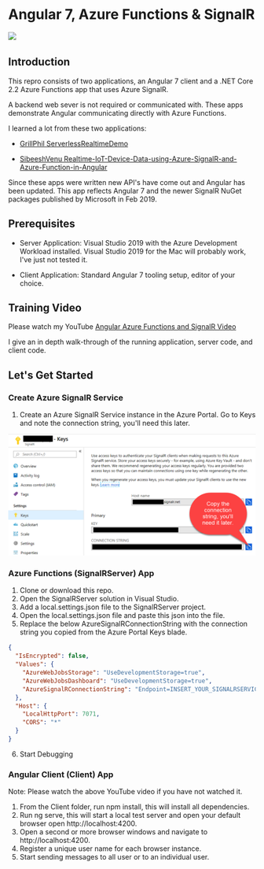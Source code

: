 # Angular 7, Azure Functions & SignalR
![](angularazure.png)

## Introduction
This repro consists of two applications, an Angular 7 client and a .NET Core 2.2 Azure Functions app that uses Azure SignalR.

A backend web sever is not required or communicated with.  These apps demonstrate Angular communicating directly with Azure Functions.

I learned a lot from these two applications:

- [GrillPhil ServerlessRealtimeDemo](https://github.com/GrillPhil/ServerlessRealtimeDemo)

- [SibeeshVenu Realtime-IoT-Device-Data-using-Azure-SignalR-and-Azure-Function-in-Angular](https://github.com/SibeeshVenu/Realtime-IoT-Device-Data-using-Azure-SignalR-and-Azure-Function-in-Angular/tree/master/AzureFunction/AzureFunction)

Since these apps were written new API's have come out and Angular has been updated.  This app reflects Angular 7 and the newer SignalR NuGet packages published by Microsoft in Feb 2019.

## Prerequisites
- Server Application: Visual Studio 2019 with the Azure Development Workload installed.  Visual Studio 2019 for the Mac will probably work, I've just not tested it.

- Client Application: Standard Angular 7 tooling setup, editor of your choice.

## Training Video
Please watch my YouTube [Angular Azure Functions and SignalR Video](https://www.youtube.com/watch?v=pbmglrQvmwA&feature=youtu.be)

I give an in depth walk-through of the running application, server code, and client code.

## Let's Get Started

### Create Azure SignalR Service

1. Create an Azure SignalR Service instance in the Azure Portal. Go to Keys and note the connection string, you'll need this later.

![](signalrkeys.png)

### Azure Functions (SignalRServer) App
1. Clone or download this repo.
2. Open the SignalRServer solution in Visual Studio.
3. Add a local.settings.json file to the SignalRServer project.
4. Open the local.settings.json file and paste this json into the file.
5. Replace the below AzureSignalRConnectionString with the connection string you copied from the Azure Portal Keys blade.

```json
{
  "IsEncrypted": false,
  "Values": {
    "AzureWebJobsStorage": "UseDevelopmentStorage=true",
    "AzureWebJobsDashboard": "UseDevelopmentStorage=true",
    "AzureSignalRConnectionString": "Endpoint=INSERT_YOUR_SIGNALRSERVICE_ENDPOINT_HERE;"
  },
  "Host": {
    "LocalHttpPort": 7071,
    "CORS": "*"
  }
}
```
6. Start Debugging

### Angular Client (Client) App
Note: Please watch the above YouTube video if you have not watched it.

1. From the Client folder, run npm install, this will install all dependencies.
2. Run ng serve, this will start a local test server and open your default browser open http://localhost:4200.
3. Open a second or more browser windows and navigate to http://localhost:4200.
4. Register a unique user name for each browser instance.
5. Start sending messages to all user or to an individual user.






